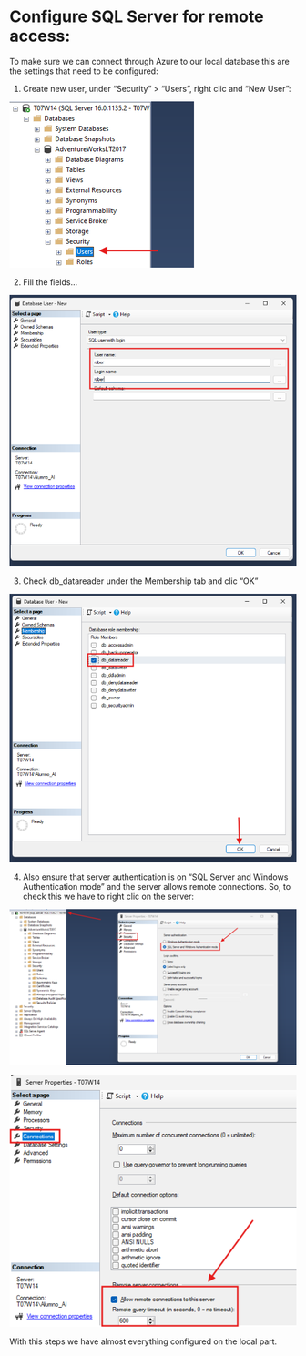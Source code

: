 # Configure SQL Server for remote access:

To make sure we can connect through Azure to our local database this are the settings that need to be configured:

1. Create new user, under “Security” > “Users”, right clic and “New User”:

![img/image.png](img/image%205.png)

2. Fill the fields…

![img/image.png](img/image%206.png)

3. Check db_datareader under the Membership tab and clic “OK”

![img/image.png](img/image%207.png)

4. Also ensure that server authentication is on “SQL Server and Windows Authentication mode” and the server allows remote connections. So, to check this we have to right clic on the server:

![img/image.png](img/image%208.png)

![img/image.png](img/image%209.png)

With this steps we have almost everything configured on the local part.